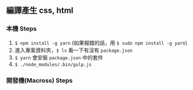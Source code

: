 ## 編譯產生 css, html

### 本機 Steps

1. `$ npm install -g yarn` (如果報錯的話，用 `$ sudo npm install -g yarn`)
2. 進入專案資料夾，`$ ls` 看一下有沒有 `package.json`
3. `$ yarn` 會安裝 `package.json` 中的套件
4. `$ ./node_modules/.bin/gulp.js`

### 開發機(Macross) Steps
